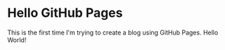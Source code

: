 # Hello GitHub Pages

This is the first time I'm trying to create a blog using GitHub Pages. Hello World!
